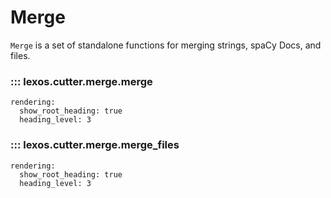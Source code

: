# Merge

`Merge` is a set of standalone functions for merging strings, spaCy Docs, and files.

### ::: lexos.cutter.merge.merge
    rendering:
      show_root_heading: true
      heading_level: 3

### ::: lexos.cutter.merge.merge_files
    rendering:
      show_root_heading: true
      heading_level: 3
